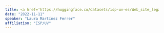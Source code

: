 ```yaml
---
title: <a href='https://huggingface.co/datasets/isp-uv-es/Web_site_legacy/resolve/main/seminars/FFT_AOA_Laura_11.11.22.pdf'>Area of applicability</a>
date: "2022-11-11"
speaker: "Laura Martínez Ferrer"
affiliation: "ISP/UV"
---
```

